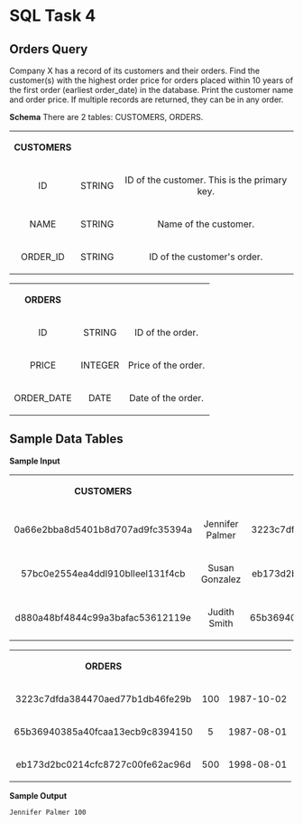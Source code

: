 
# SQL Task 4

## Orders Query
Company X has a record of its customers and their orders. Find the customer(s) with the highest order price for orders placed within 10 years of the first order (earliest order_date) in the database. Print the customer name and order price. If multiple records are returned, they can be in any order.<br>

<b>Schema</b>
There are 2 tables: CUSTOMERS, ORDERS.<br>

<table>
<tbody>
<tr>
<td style="text-align: center; vertical-align: middle;">
<p><b>CUSTOMERS</b></p>
</td>
</tr>
<tr>
<td style="text-align: center; vertical-align: middle;">
<p>ID</p>
</td>
<td style="text-align: center; vertical-align: middle;">
<p>STRING</p>
</td>
<td style="text-align: center; vertical-align: middle;">
<p>ID of the customer. This is the primary key.</p>
</td>
</tr>
<tr>
<td style="text-align: center; vertical-align: middle;">
<p>NAME</p>
</td>
<td style="text-align: center; vertical-align: middle;">
<p>STRING</p>
</td>
<td style="text-align: center; vertical-align: middle;">
<p>Name of the customer.</p>
</td>
</tr>
<tr>
<td style="text-align: center; vertical-align: middle;">
<p>ORDER_ID</p>
</td>
<td style="text-align: center; vertical-align: middle;">
<p>STRING</p>
</td>
<td style="text-align: center; vertical-align: middle;">
<p>ID of the customer's order.</p>
</td>
</tr>
</tbody>
</table>

<table>
<tbody>
<tr>
<td style="text-align: center; vertical-align: middle;">
<p><b>ORDERS</b></p>
</td>
</tr>
<tr>
<td style="text-align: center; vertical-align: middle;">
<p>ID</p>
</td>
<td style="text-align: center; vertical-align: middle;">
<p>STRING</p>
</td>
<td style="text-align: center; vertical-align: middle;">
<p>ID of the order.</p>
</td>
</tr>
<tr>
<td style="text-align: center; vertical-align: middle;">
<p>PRICE</p>
</td>
<td style="text-align: center; vertical-align: middle;">
<p>INTEGER</p>
</td>
<td style="text-align: center; vertical-align: middle;">
<p>Price of the order.</p>
</td>
</tr>
<tr>
<td style="text-align: center; vertical-align: middle;">
<p>ORDER_DATE</p>
</td>
<td style="text-align: center; vertical-align: middle;">
<p>DATE</p>
</td>
<td style="text-align: center; vertical-align: middle;">
<p>Date of the order.</p>
</td>
</tr>
</tbody>
</table>

## Sample Data Tables
<b>Sample Input</b>

<table>
<tbody>
<tr>
<td style="text-align: center; vertical-align: middle;">
<p><b>CUSTOMERS</b></p>
</td>
</tr>
<tr>
<td style="text-align: center; vertical-align: middle;">
<p>0a66e2bba8d5401b8d707ad9fc35394a</p>
</td>
<td style="text-align: center; vertical-align: middle;">
<p>Jennifer Palmer</p>
</td>
<td style="text-align: center; vertical-align: middle;">
<p>3223c7dfda384470aed77b1db46fe29b</p>
</td>
</tr>
<tr>
<td style="text-align: center; vertical-align: middle;">
<p>57bc0e2554ea4ddI910blIeel131f4cb</p>
</td>
<td style="text-align: center; vertical-align: middle;">
<p>Susan Gonzalez</p>
</td>
<td style="text-align: center; vertical-align: middle;">
<p>eb173d2bc0214cfc8727c00fe62ac96d</p>
</td>
</tr>
<tr>
<td style="text-align: center; vertical-align: middle;">
<p>d880a48bf4844c99a3bafac53612119e</p>
</td>
<td style="text-align: center; vertical-align: middle;">
<p>Judith Smith</p>
</td>
<td style="text-align: center; vertical-align: middle;">
<p>65b36940385a40fcaa13ecb9c8394150</p>
</td>
</tr>
</tbody>
</table>

<table>
<tbody>
<tr>
<td style="text-align: center; vertical-align: middle;">
<p><b>ORDERS</b></p>
</td>
</tr>
<tr>
<td style="text-align: center; vertical-align: middle;">
<p>3223c7dfda384470aed77b1db46fe29b</p>
</td>
<td style="text-align: center; vertical-align: middle;">
<p>100</p>
</td>
<td style="text-align: center; vertical-align: middle;">
<p>1987-10-02</p>
</td>
</tr>
<tr>
<td style="text-align: center; vertical-align: middle;">
<p>65b36940385a40fcaa13ecb9c8394150</p>
</td>
<td style="text-align: center; vertical-align: middle;">
<p>5</p>
</td>
<td style="text-align: center; vertical-align: middle;">
<p>1987-08-01</p>
</td>
</tr>
<tr>
<td style="text-align: center; vertical-align: middle;">
<p>eb173d2bc0214cfc8727c00fe62ac96d</p>
</td>
<td style="text-align: center; vertical-align: middle;">
<p>500</p>
</td>
<td style="text-align: center; vertical-align: middle;">
<p>1998-08-01</p>
</td>
</tr>
</tbody>
</table>


<b>Sample Output</b><br>
```
Jennifer Palmer 100
```

